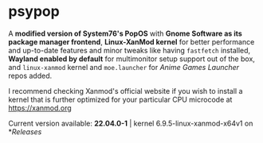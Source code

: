 # psypop
A **modified version of System76's PopOS** with **Gnome Software as its package manager frontend**, **Linux-XanMod kernel** for better performance and up-to-date features and minor tweaks like having `fastfetch` installed, **Wayland enabled by default** for multimonitor setup support out of the box, and `linux-xanmod` kernel and `moe.launcher` for *Anime Games Launcher* repos added.

I recommend checking Xanmod's official website if you wish to install a kernel that is further optimized for your particular CPU microcode at https://xanmod.org

Current version available: **22.04.0-1** | kernel 6.9.5-linux-xanmod-x64v1 on **Releases*
